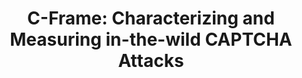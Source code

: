 ---
title: "C-Frame: Characterizing and Measuring in-the-wild CAPTCHA Attacks"
collection: publications
permalink: /publication/2024-cframe
year: 2024
conference: '2024 IEEE Symposium on Security and Privacy (SP)'
authors: ['Hoang Dai Nguyen', 'Karthika Subramani', 'Bhupendra Acharya', ' Roberto Perdisci', 'Phani Vadrevu']
location: 'San Francisco, U.S.A.'
accepted: '258'
submitted: '1449'
paper_url: '/files/papers/cframe.pdf'
video_url: 'https://www.youtube.com/watch?v=8GfHGAnju3w&list=PL0pRF4xvoD0kKDUYKpKpbOiVipYN2gmS0'
---